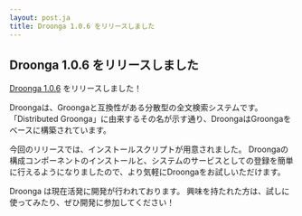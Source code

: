 ```yaml
---
layout: post.ja
title: Droonga 1.0.6 をリリースしました
---
```


Droonga 1.0.6 をリリースしました
--------------------------------

[Droonga 1.0.6](http://droonga.org/news/2014/09/29/release.ja.html)
をリリースしました！

Droongaは、Groongaと互換性がある分散型の全文検索システムです。
「Distributed
Groonga」に由来するその名が示す通り、DroongaはGroongaをベースに構築されています。

今回のリリースでは、インストールスクリプトが用意されました。
Droongaの構成コンポーネントのインストールと、システムのサービスとしての登録を簡単に行えるようになりましたので、より気軽にDroongaをお試しいただけます。

Droonga は現在活発に開発が行われております。
興味を持たれた方は、試しに使ってみたり、ぜひ開発に参加してください！
